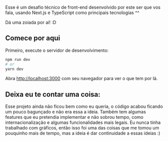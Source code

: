Esse é um desafio técnico de front-end desenvolvido por este ser que vos fala, usando Next.js e TypeScript como principais tecnologias ^^

Dá uma zoiada por aí! :D
<br/>

## Comece por aqui

Primeiro, execute o servidor de desenvolvimento:

```bash
npm run dev
# or
yarn dev
```

Abra [http://localhost:3000](http://localhost:3000) com seu navegador para ver o que tem por lá.


## Deixa eu te contar uma coisa:

Esse projeto ainda não ficou bem como eu queria, o código acabou ficando um pouco bagunçado e não era essa a ideia. Também tem algumas features que eu pretendia implementar e não sobrou tempo, como internacionalização e algumas funcionalidades mais legais. Eu nunca tinha trabalhado com gráficos, então isso foi uma das coisas que me tomou um pouquinho mais de tempo, mas a ideia é dar continuidade a essas ideias :)
